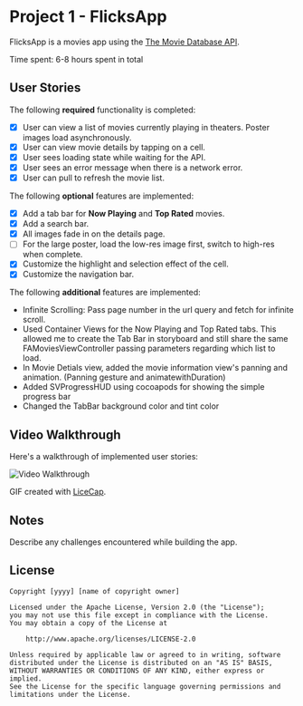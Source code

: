 # Project 1 - FlicksApp

FlicksApp is a movies app using the [The Movie Database API](http://docs.themoviedb.apiary.io/#).

Time spent: 6-8 hours spent in total

## User Stories

The following **required** functionality is completed:

- [x] User can view a list of movies currently playing in theaters. Poster images load asynchronously.
- [x] User can view movie details by tapping on a cell.
- [x] User sees loading state while waiting for the API.
- [x] User sees an error message when there is a network error.
- [x] User can pull to refresh the movie list.

The following **optional** features are implemented:

- [x] Add a tab bar for **Now Playing** and **Top Rated** movies.
- [x] Add a search bar.
- [x] All images fade in on the details page.
- [ ] For the large poster, load the low-res image first, switch to high-res when complete.
- [x] Customize the highlight and selection effect of the cell.
- [x] Customize the navigation bar.

The following **additional** features are implemented:
- Infinite Scrolling: Pass page number in the url query and fetch for infinite scroll.
- Used Container Views for the Now Playing and Top Rated tabs. This allowed me to create the Tab Bar in storyboard and still share the same FAMoviesViewController passing parameters regarding which list to load.
- In Movie Detials view, added the movie information view's panning and animation. (Panning gesture and animatewithDuration)
- Added SVProgressHUD using cocoapods for showing the simple progress bar
- Changed the TabBar background color and tint color

## Video Walkthrough

Here's a walkthrough of implemented user stories:

<img src='http://i.imgur.com/link/to/your/gif/file.gif' title='Video Walkthrough' width='' alt='Video Walkthrough' />

GIF created with [LiceCap](http://www.cockos.com/licecap/).

## Notes

Describe any challenges encountered while building the app.

## License

    Copyright [yyyy] [name of copyright owner]

    Licensed under the Apache License, Version 2.0 (the "License");
    you may not use this file except in compliance with the License.
    You may obtain a copy of the License at

        http://www.apache.org/licenses/LICENSE-2.0

    Unless required by applicable law or agreed to in writing, software
    distributed under the License is distributed on an "AS IS" BASIS,
    WITHOUT WARRANTIES OR CONDITIONS OF ANY KIND, either express or implied.
    See the License for the specific language governing permissions and
    limitations under the License.
